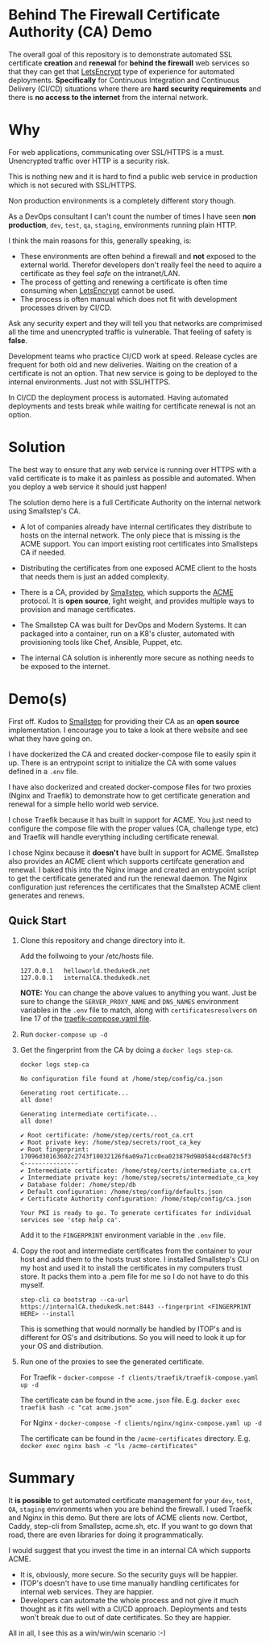 # Behind The Firewall Certificate Authority (CA) Demo

The overall goal of this repository is to demonstrate automated SSL certificate **creation** and **renewal** for **behind the firewall** web services so that they can get that [LetsEncrypt](https://letsencrypt.org/) type of experience for automated deployments. **Specifically** for Continuous Integration and Continuous Delivery (CI/CD) situations where there are **hard security requirements** and there is **no access to the internet** from the internal network.

# Why
For web applications, communicating over SSL/HTTPS is a must. Unencrypted traffic over HTTP is a security risk. 

This is nothing new and it is hard to find a public web service in production which is not secured with SSL/HTTPS.

Non production environments is a completely different story though.

As a DevOps consultant I can't count the number of times I have seen **non production**, `dev`, `test`, `qa`, `staging`, environments running plain HTTP.

I think the main reasons for this, generally speaking, is: 

* These environments are often behind a firewall and **not** exposed to the external world. Therefor developers don't really feel the need to aquire a certificate as they feel *safe* on the intranet/LAN.
* The process of getting and renewing a certificate is often time consuming when [LetsEncrypt](https://letsencrypt.org/) cannot be used.
* The process is often manual which does not fit with development processes driven by CI/CD.

Ask any security expert and they will tell you that networks are comprimised all the time and unencrypted traffic is vulnerable. That feeling of safety is **false**.

Development teams who practice CI/CD work at speed. Release cycles are frequent for both old and new deliveries. Waiting on the creation of a certificate is not an option. That new service is going to be deployed to the internal environments. Just not with SSL/HTTPS.

In CI/CD the deployment process is automated. Having automated deployments and tests break while waiting for certificate renewal is not an option.

# Solution
The best way to ensure that any web service is running over HTTPS with a valid certificate is to make it as painless as possible and automated. When you deploy a web service it should just happen!

The solution demo here is a full Certificate Authority on the internal network using Smallstep's CA. 

* A lot of companies already have internal certificates they distribute to hosts on the internal network. The only piece that is missing is the ACME support. You can import existing root certificates into Smallsteps CA if needed.

* Distributing the certificates from one exposed ACME client to the hosts that needs them is just an added complexity.

* There is a CA, provided by [Smallstep](https://github.com/smallstep/certificates), which supports the [ACME](https://en.wikipedia.org/wiki/Automated_Certificate_Management_Environment) protocol. It is **open source**, light weight, and provides multiple ways to provision and manage certificates. 

* The Smallstep CA was built for DevOps and Modern Systems. It can packaged into a container, run on a K8's cluster, automated with provisioning tools like Chef, Ansible, Puppet, etc.

* The internal CA solution is inherently more secure as nothing needs to be exposed to the internet.

# Demo(s)

First off. Kudos to [Smallstep](https://smallstep.com/) for providing their CA as an **open source** implementation. I encourage you to take a look at there website and see what they have going on.

I have dockerized the CA and created docker-compose file to easily spin it up. There is an entrypoint script to initialize the CA with some values defined in a `.env` file. 

I have also dockerized and created docker-compose files for two proxies (Nginx and Traefik) to demonstrate how to get certificate generation and renewal for a simple hello world web service.

I chose Traefik because it has built in support for ACME. You just need to configure the compose file with the proper values (CA, challenge type, etc) and Traefik will handle everything including certificate renewal.

I chose Nginx because it **doesn't** have built in support for ACME. Smallstep also provides an ACME client which supports certifcate generation and renewal. I baked this into the Nginx image and created an entrypoint script to get the certificate generated and run the renewal daemon. The Nginx configuration just references the certificates that the Smallstep ACME client generates and renews. 

## Quick Start

1. Clone this repository and change directory into it.

    Add the follwoing to your /etc/hosts file. 

    ``` 
    127.0.0.1	helloworld.thedukedk.net
    127.0.0.1	internalCA.thedukedk.net
    ``` 

    **NOTE:** You can change the above values to anything you want. Just be sure to change the `SERVER_PROXY_NAME` and `DNS_NAMES` environment variables in the `.env` file to match, along with  `certificatesresolvers` on line 17 of the [traefik-compose.yaml file](clients/traefik/traefik-compose.yaml).

2. Run `docker-compose up -d`

3. Get the fingerprint from the CA by doing a `docker logs step-ca`.

    ``` 
    docker logs step-ca 

    No configuration file found at /home/step/config/ca.json

    Generating root certificate... 
    all done!

    Generating intermediate certificate... 
    all done!

    ✔ Root certificate: /home/step/certs/root_ca.crt
    ✔ Root private key: /home/step/secrets/root_ca_key
    ✔ Root fingerprint: 17096d30163602c2743f10032126f6a09a71cc0ea023879d980584cd4870c5f3  <---------------
    ✔ Intermediate certificate: /home/step/certs/intermediate_ca.crt
    ✔ Intermediate private key: /home/step/secrets/intermediate_ca_key
    ✔ Database folder: /home/step/db
    ✔ Default configuration: /home/step/config/defaults.json
    ✔ Certificate Authority configuration: /home/step/config/ca.json

    Your PKI is ready to go. To generate certificates for individual services see 'step help ca'.
    ``` 

    Add it to the `FINGERPRINT` environment variable in the `.env` file.

4. Copy the root and intermediate certificates from the container to your host and add them to the hosts trust store. I installed Smallstep's CLI on my host and used it to install the certificates in my computers trust store. It packs them into a .pem file for me so I do not have to do this myself.

    `step-cli ca bootstrap --ca-url https://internalCA.thedukedk.net:8443 --fingerprint <FINGERPRINT HERE> --install`

    This is something that would normally be handled by ITOP's and is different for OS's and dsitributions. So you will need to look it up for your OS and distribution.

5. Run one of the proxies to see the generated certificate.

    For Traefik - `docker-compose -f clients/traefik/traefik-compose.yaml up -d`

    The certificate can be found in the `acme.json` file. E.g. `docker exec traefik bash -c "cat acme.json"`

    For Nginx - `docker-compose -f clients/nginx/nginx-compose.yaml up -d`

    The certificate can be found in the `/acme-certificates` directory. E.g. `docker exec nginx bash -c "ls /acme-certificates"`

# Summary

It **is possible** to get automated certificate management for your `dev`, `test`, `QA`, `staging` environments when you are behind the firewall. I used Traefik and Nginx in this demo. But there are lots of ACME clients now. Certbot, Caddy, step-cli from Smallstep, acme.sh, etc. If you want to go down that road, there are even libraries for doing it programmatically.

I would suggest that you invest the time in an internal CA which supports ACME. 

* It is, obviously, more secure. So the security guys will be happier. 
* ITOP's doesn't have to use time manually handling certificates for internal web services. They are happier.
* Developers can automate the whole process and not give it much thought as it fits well with a CI/CD approach. Deployments and tests won't break due to out of date certificates. So they are happier.

All in all, I see this as a win/win/win scenario :-)
